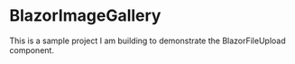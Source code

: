 # BlazorImageGallery
This is a sample project I am building to demonstrate the BlazorFileUpload component.
